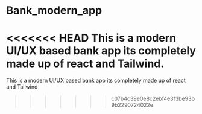 # Bank_modern_app
<<<<<<< HEAD
This is a modern UI/UX based bank app its completely made up of react and Tailwind.
=======
This is a modern UI/UX based bank app its completely made up of react and Tailwind


>>>>>>> c07b4c39e0e8c2ebf4e3f3be93b9b2290724022e
